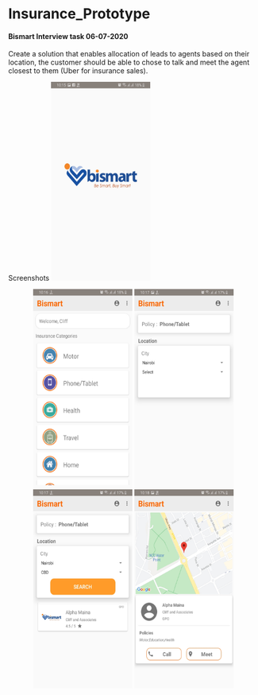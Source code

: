 # Insurance_Prototype

#### Bismart Interview task  06-07-2020

Create a solution that enables
allocation of leads to agents based on
their location, the customer should be
able to chose to talk and meet the
agent closest to them (Uber for
insurance sales).

Screenshots
  <img src="https://github.com/mcben267/Insurance_Prototype/blob/master/app_screenshot/image_1.jpg" width="200" height="400">
  
<p align="center">
  <img src="https://github.com/mcben267/Insurance_Prototype/blob/master/app_screenshot/image_2.jpg" width="200" height="400">
  <img src="https://github.com/mcben267/Insurance_Prototype/blob/master/app_screenshot/image_3.jpg" width="200" height="400">
  <img src="https://github.com/mcben267/Insurance_Prototype/blob/master/app_screenshot/image_4.jpg" width="200" height="400">
  <img src="https://github.com/mcben267/Insurance_Prototype/blob/master/app_screenshot/image_5.jpg" width="200" height="400">
</p>
